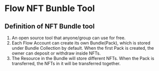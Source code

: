 # Flow NFT Bunble Tool

## Definition of NFT Bundle tool

1. An open source tool that anyone/group can use for free.
2. Each Flow Account can create its own Bundle(Pack), which is stored under Bundle Collection by default. When the first Pack is created, the owner can deposit or withdraw inside NFTs.
3. The Resource in the Bundle will store different NFTs. When the Pack is transferred, the NFTs in it will be transferred together.